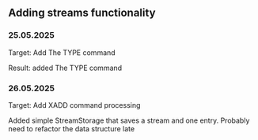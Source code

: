 ## Adding streams functionality

### 25.05.2025
Target: Add The TYPE command

Result: added The TYPE command

### 26.05.2025
Target: Add XADD command processing 

Added simple StreamStorage that saves a stream and one entry. Probably need to refactor the data structure late